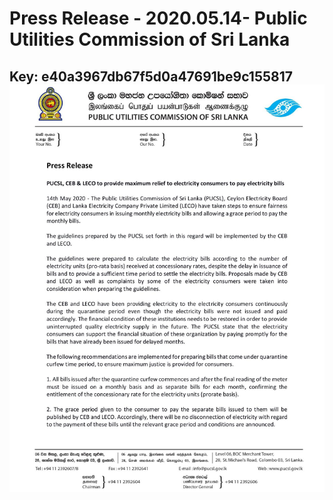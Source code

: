 # Press Release - 2020.05.14- Public Utilities Commission of Sri Lanka 
Key: e40a3967db67f5d0a47691be9c155817 
![img](img/e40a3967db67f5d0a47691be9c155817.jpg)
---
```

```
